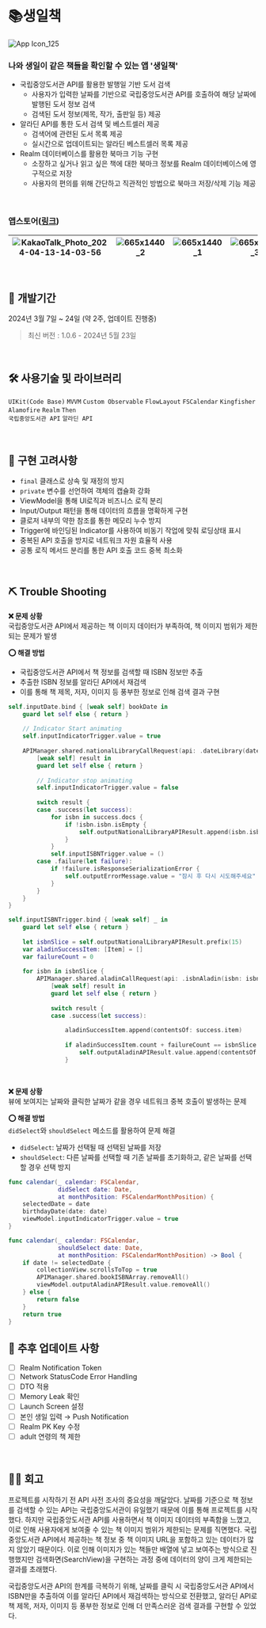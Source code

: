 # 📚생일책

<picture>![App Icon_125](https://github.com/jieun0330/BirthdayBook/assets/42729069/202ac6f4-f096-49ef-8bb6-1b6f3b79c651)</picture>

### 나와 생일이 같은 책들을 확인할 수 있는 앱 '생일책'
* 국립중앙도서관 API를 활용한 발행일 기반 도서 검색
  * 사용자가 입력한 날짜를 기반으로 국립중앙도서관 API를 호출하여 해당 날짜에 발행된 도서 정보 검색
  * 검색된 도서 정보(제목, 작가, 출판일 등) 제공
* 알라딘 API를 통한 도서 검색 및 베스트셀러 제공
  * 검색어에 관련된 도서 목록 제공
  * 실시간으로 업데이트되는 알라딘 베스트셀러 목록 제공
* Realm 데이터베이스를 활용한 북마크 기능 구현
  * 소장하고 싶거나 읽고 싶은 책에 대한 북마크 정보를 Realm 데이터베이스에 영구적으로 저장
  * 사용자의 편의를 위해 간단하고 직관적인 방법으로 북마크 저장/삭제 기능 제공

<br/>

### 앱스토어([링크](https://apps.apple.com/kr/app/id6479728983))
|<picture>![KakaoTalk_Photo_2024-04-13-14-03-56](https://github.com/jieun0330/BirthdayBook/assets/42729069/6be2cafc-db64-4252-8109-4ff7eb24dc94)</picture>|<picture>![665x1440_2](https://github.com/jieun0330/BirthdayBook/assets/42729069/2f5306c9-d904-4aa5-ab69-475587bfb7d1)</picture>|<picture>![665x1440_1](https://github.com/jieun0330/BirthdayBook/assets/42729069/1a4f50f8-96d2-40db-bcce-308e8f3a1e0a)</picture>|<picture>![665x1440_3](https://github.com/jieun0330/BirthdayBook/assets/42729069/b0b87414-4665-41a1-bc0a-ab34f1203f29)</picture>
|---|---|---|---|

<br/>

## 🔨 개발기간
2024년 3월 7일 ~ 24일 (약 2주, 업데이트 진행중)
> 최신 버전 : 1.0.6 - 2024년 5월 23일



<br/>

## 🛠️ 사용기술 및 라이브러리
`UIKit(Code Base)` `MVVM` `Custom Observable` `FlowLayout` `FSCalendar` `Kingfisher` `Alamofire` `Realm` `Then`
<br/>
`국립중앙도서관 API` `알라딘 API`
  
<br/>

## 🔧 구현 고려사항
- `final` 클래스로 상속 및 재정의 방지
- `private` 변수를 선언하여 객체의 캡슐화 강화
- ViewModel을 통해 UI로직과 비즈니스 로직 분리
- Input/Output 패턴을 통해 데이터의 흐름을 명확하게 구현
- 클로저 내부의 약한 참조를 통한 메모리 누수 방지
- Trigger에 바인딩된 Indicator를 사용하여 비동기 작업에 맞춰 로딩상태 표시
- 중복된 API 호출을 방지로 네트워크 자원 효율적 사용
- 공통 로직 메서드 분리를 통한 API 호출 코드 중복 최소화


  
<br/>

## ⛏️ Trouble Shooting

**❌ 문제 상황**
<br/>
국립중앙도서관 API에서 제공하는 책 이미지 데이터가 부족하여, 책 이미지 범위가 제한되는 문제가 발생

**⭕️ 해결 방법**
- 국립중앙도서관 API에서 책 정보를 검색할 때 ISBN 정보만 추출
- 추출한 ISBN 정보를 알라딘 API에서 재검색
- 이를 통해 책 제목, 저자, 이미지 등 풍부한 정보로 인해 검색 결과 구현 

```swift
self.inputDate.bind { [weak self] bookDate in
    guard let self else { return }
    
    // Indicator Start animating
    self.inputIndicatorTrigger.value = true
    
    APIManager.shared.nationalLibraryCallRequest(api: .dateLibrary(date: bookDate)) {
        [weak self] result in
        guard let self else { return }
        
        // Indicator stop animating
        self.inputIndicatorTrigger.value = false
        
        switch result {
        case .success(let success):
            for isbn in success.docs {
                if !isbn.isbn.isEmpty {
                    self.outputNationalLibraryAPIResult.append(isbn.isbn)
                }
            }
            self.inputISBNTrigger.value = ()
        case .failure(let failure):
            if !failure.isResponseSerializationError {
                self.outputErrorMessage.value = "잠시 후 다시 시도해주세요"
            }
        }
    }
}

self.inputISBNTrigger.bind { [weak self] _ in
    guard let self else { return }
    
    let isbnSlice = self.outputNationalLibraryAPIResult.prefix(15)
    var aladinSuccessItem: [Item] = []
    var failureCount = 0
    
    for isbn in isbnSlice {
        APIManager.shared.aladinCallRequest(api: .isbnAladin(isbn: isbn)) {
            [weak self] result in
            guard let self else { return }
            
            switch result {
            case .success(let success):
                
                aladinSuccessItem.append(contentsOf: success.item)
                
                if aladinSuccessItem.count + failureCount == isbnSlice.count {
                    self.outputAladinAPIResult.value.append(contentsOf: aladinSuccessItem)
                }
```
<br/>

**❌ 문제 상황**
<br/>
뷰에 보여지는 날짜와 클릭한 날짜가 같을 경우 네트워크 중복 호출이 발생하는 문제

**⭕️ 해결 방법**
<br/>
`didSelect`와 `shouldSelect` 메소드를 활용하여 문제 해결
- `didSelect`: 날짜가 선택될 때 선택된 날짜를 저장
- `shouldSelect`: 다른 날짜를 선택할 때 기존 날짜를 초기화하고, 같은 날짜를 선택할 경우 선택 방지

```swift
func calendar(_ calendar: FSCalendar,
              didSelect date: Date,
              at monthPosition: FSCalendarMonthPosition) {
    selectedDate = date
    birthdayDate(date: date)
    viewModel.inputIndicatorTrigger.value = true
}

func calendar(_ calendar: FSCalendar,
              shouldSelect date: Date,
              at monthPosition: FSCalendarMonthPosition) -> Bool {
    if date != selectedDate {
        collectionView.scrollsToTop = true
        APIManager.shared.bookISBNArray.removeAll()
        viewModel.outputAladinAPIResult.value.removeAll()
    } else {
        return false
    }
    return true
}
```

## 🔧 추후 업데이트 사항

- [ ]  Realm Notification Token
- [ ]  Network StatusCode Error Handling
- [ ]  DTO 적용
- [ ]  Memory Leak 확인
- [ ]  Launch Screen 설정
- [ ]  본인 생일 입력 → Push Notification
- [ ]  Realm PK Key 수정
- [ ]  adult 연령의 책 제한

<br/>

## 👏🏻 회고

프로젝트를 시작하기 전 API 사전 조사의 중요성을 깨달았다. 날짜를 기준으로 책 정보를 검색할 수 있는 API는 국립중앙도서관이 유일했기 때문에 이를 통해 프로젝트를 시작했다. 하지만 국립중앙도서관 API를 사용하면서 책 이미지 데이터의 부족함을 느꼈고, 이로 인해 사용자에게 보여줄 수 있는 책 이미지 범위가 제한되는 문제를 직면했다. 국립중앙도서관 API에서 제공하는 책 정보 중 책 이미지 URL을 포함하고 있는 데이터가 많지 않았기 때문이다. 이로 인해 이미지가 있는 책들만 배열에 넣고 보여주는 방식으로 진행했지만 검색화면(SearchView)을 구현하는 과정 중에 데이터의 양이 크게 제한되는 결과를 초래했다.

국립중앙도서관 API의 한계를 극복하기 위해, 날짜를 클릭 시 국립중앙도서관 API에서 ISBN만을 추출하여 이를 알라딘 API에서 재검색하는 방식으로 전환했고, 알라딘 API로 책 제목, 저자, 이미지 등 풍부한 정보로 인해 더 만족스러운 검색 결과를 구현할 수 있었다. 


